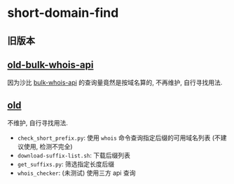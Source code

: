 # short-domain-find

## 旧版本

## [old-bulk-whois-api](./old-bulk-whois-api/)

因为沙比 [bulk-whois-api](https://whois.whoisxmlapi.com/bulk-api/documentation/getting-whois-records) 的查询量竟然是按域名算的, 不再维护, 自行寻找用法.

## [old](./old/)

不维护, 自行寻找用法.

- `check_short_prefix.py`: 使用 `whois` 命令查询指定后缀的可用域名列表 (不建议使用, 检测不完全)
- `download-suffix-list.sh`: 下载后缀列表
- `get_suffixs.py`: 筛选指定长度后缀
- `whois_checker`: (未测试) 使用三方 api 查询